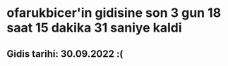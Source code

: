 # ofarukbicer'in gidisine son 3 gun 18 saat 15 dakika 31 saniye kaldi

## Gidis tarihi: 30.09.2022 :(